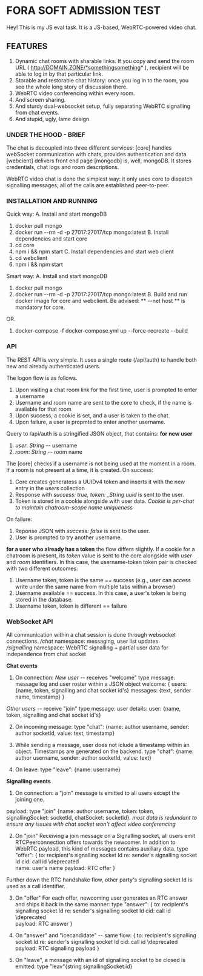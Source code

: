 # FORA SOFT ADMISSION TEST

Hey!
This is my JS eval task.
It is a JS-based, WebRTC-powered video chat. 

## FEATURES
1. Dynamic chat rooms with sharable links. If you copy and send the room URL ( http://DOMAIN.ZONE/*somethingsomething* ), recipient will be able to log in by that particular link.
2. Storable and restorable chat history: once you log in to the room, you see the whole long story of discussion there.
3. WebRTC video conferencing within every room.
4. And screen sharing.
5. And sturdy dual-websocket setup, fully separating WebRTC signalling from chat events.
6. And stupid, ugly, lame design.
### UNDER THE HOOD - BRIEF

The chat is decoupled into three different services:
[core] handles webSocket communication with chats, provides authentication and data.
[webcient] delivers front end page
[mongodb] is, well, mongoDB. It stores credentials, chat logs and room descriptions.

WebRTC video chat is done the simplest way: it only uses core to dispatch signalling messages, all of the calls are established peer-to-peer.

### INSTALLATION AND RUNNING
Quick way:
A. Install and start mongoDB
1. docker pull mongo
2. docker run --rm -d  -p 27017:27017/tcp mongo:latest
B. Install dependencies and start core
1. cd core
2. npm i && npm start
C. Install dependencies and start web client
1. cd webclient
2. npm i && npm start

Smart way:
A. Install and start mongoDB
1. docker pull mongo
2. docker run --rm -d  -p 27017:27017/tcp mongo:latest
B. Build and run docker image for core and webclient. Be advised: ** --net host ** is mandatory for core.

OR.
1. docker-compose -f docker-compose.yml up --force-recreate --build

### API

The REST API is _very_ simple.
It uses a single route (/api/auth) to handle both new and already authenticated users.

The logon flow is as follows.
1. Upon visiting a chat room link for the first time, user is prompted to enter a username
2. Username and room name are sent to the core to check, if the name is available for that room
3. Upon success, a cookie is set, and a user is taken to the chat.
4. Upon failure, a user is propmted to enter another username. 


Query to /api/auth is a stringified JSON object, that contains:
**for new user**
1. *user*: _String_ -- username
2. *room*: _String_ -- room name

The [core] checks if a username is not being used at the moment in a room.
If a room is not present at a time, it is created.
On success:
1. Core creates generatess a UUIDv4 token and inserts it with the new entry in the *users* collection 
2. Response with *success: true, token: _String uuid* is sent to the user.
3. Token is stored in a cookie alongside with user data. *Cookie is per-chat to maintain chatroom-scope name uniqueness*

On failure:
1. Reponse JSON with *success: false* is sent to the user.
2. User is prompted to try another username.

**for a user who already has a token** the flow differs slightly.
If a cookie for a chatroom is present, its *token* value is sent to the core alongside with *user* and *room* identifiers.
In this case, the username-token token pair is checked with two different outcomes:
1. Username taken, token is the same == success (e.g., user can access write under the same name from multiple tabs within a browser)
2. Username available == success. In this case, a user's token is being stored in the database.
3. Username taken, token is different == failure


### WebSocket API
All communication within a chat session is done through websocket connections.
*/chat* namespace: messaging, user list updates  
*/signalling* namespace: WebRTC signalling + partial user data for independence from chat socket


**Chat events**

1. On connection:
*New user* -- receives "welcome" type message: message log and user roster within a JSON object
welcome:
{
    users: {name, token, signalling and chat socket id's}
    messages: {text, sender name, timestamp}
}

*Other users* -- receive "join" type message: user details:
user: {name, token, signalling and chat socket id's}

2. On incoming message:
type "chat": {name: author username, sender: author socketId, value: text, timestamp}

3. While sending a message, user does not iclude a timestamp within an object. Timestamps are generated on the backend.
type "chat": {name: author username, sender: author socketId, value: text}

2. On leave:
type "leave": {name: username}

**Signalling events**
1. On connection:
a "join" message is emitted to all users except the joining one.

payload:
type "join" {name: author username, token: token, signallingSocket: socketId, chatSocket: socketId}.
_most data is redundant to ensure any issues with chat socket won't affect video conferencing_

2. On "join"
Receiving a join message on a Signalling socket, all users emit RTCPeerconnection offers towards the newcomer.
In addition to WebRTC payload, this kind of messages contains auxiliary data.
type "offer":
{
    to: recipient's signalling socket Id
    re: sender's signalling socket Id
    cid: call id \deprecated\
    name: user's name
    payload: RTC offer
}

Further down the RTC handshake flow, other party's signalling socket Id is used as a call identifier.

3. On "offer"
For each offer, newcoming user generates an RTC answer and ships it back in the same manner:
type "answer":
{
    to: recipient's signalling socket Id
    re: sender's signalling socket Id
    cid: call id \deprecated\
    payload: RTC answer
}

4. On "answer" and "icecandidate" -- same flow:
{
    to: recipient's signalling socket Id
    re: sender's signalling socket Id
    cid: call id \deprecated\
    payload: RTC signalling payload
}

5. On "leave", a message with an id of signalling socket to be closed is emitted:
type "leav"{string signallingSocket.id}